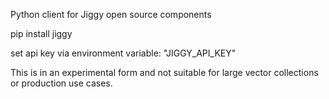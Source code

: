 Python client for Jiggy open source components

pip install jiggy

set api key via environment variable: "JIGGY_API_KEY"

This is in an experimental form and not suitable for large vector collections or production use cases.
